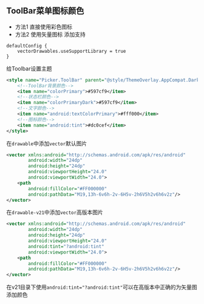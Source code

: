 ## ToolBar菜单图标颜色
* 方法1 
直接使用彩色图标
* 方法2
使用矢量图标
添加支持
```
defaultConfig {
    vectorDrawables.useSupportLibrary = true
}
```
给Toolbar设置主题
```xml
<style name="Picker.ToolBar" parent="@style/ThemeOverlay.AppCompat.Dark">
    <!--ToolBar背景颜色-->
    <item name="colorPrimary">#597cf9</item>
    <!--状态栏颜色-->
    <item name="colorPrimaryDark">#597cf9</item>
    <!--文字颜色-->
    <item name="android:textColorPrimary">#fff000</item>
    <!--图标颜色-->
    <item name="android:tint">#dc0cef</item>
</style>
```
在`drawable`中添加`vector`默认图片
```xml
<vector xmlns:android="http://schemas.android.com/apk/res/android"
        android:width="24dp"
        android:height="24dp"
        android:viewportHeight="24.0"        
        android:viewportWidth="24.0">
    <path
        android:fillColor="#FF000000"
        android:pathData="M19,13h-6v6h-2v-6H5v-2h6V5h2v6h6v2z"/>
</vector>
```
在`drawable-v21`中添加`vector`高版本图片
```xml
<vector xmlns:android="http://schemas.android.com/apk/res/android"
        android:width="24dp"
        android:height="24dp"
        android:viewportHeight="24.0"
        android:tint="?android:tint"
        android:viewportWidth="24.0">
    <path
        android:fillColor="#FF000000"
        android:pathData="M19,13h-6v6h-2v-6H5v-2h6V5h2v6h6v2z"/>
</vector>
```
在v21目录下使用`android:tint="?android:tint"`可以在高版本中正确的为矢量图添加颜色